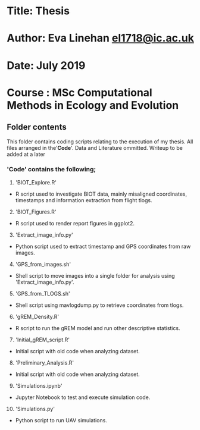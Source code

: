 # Title: Thesis 
# Author: Eva Linehan el1718@ic.ac.uk
# Date: July 2019
# Course : MSc Computational Methods in Ecology and Evolution



## Folder contents
This folder contains coding scripts relating to the execution of my thesis. All files arranged in the'**Code**'. Data and Literature ommitted. Writeup to be added at a later


### '**Code**' contains the following; 

1. 'BIOT_Explore.R'
* R script used to investigate BIOT data, mainly misaligned coordinates, timestamps and information extraction from flight tlogs.

2. 'BIOT_Figures.R'
* R script used to render report figures in ggplot2.

3. 'Extract_image_info.py'
* Python script used to extract timestamp and GPS coordinates from raw images.

4. 'GPS_from_images.sh'
* Shell script to move images into a single folder for analysis using 'Extract_image_info.py'.

5. 'GPS_from_TLOGS.sh'
* Shell script using mavlogdump.py to retrieve coordinates from tlogs.

6. 'gREM_Density.R'
* R script to run the gREM model and run other descriptive statistics.

7. 'Initial_gREM_script.R'
* Initial script with old code when analyzing dataset.

8. 'Preliminary_Analysis.R'
* Initial script with old code when analyzing dataset.

9. 'Simulations.ipynb'
* Jupyter Notebook to test and execute simulation code.

10. 'Simulations.py'
* Python script to run UAV simulations.
